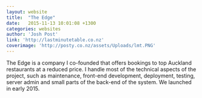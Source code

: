 ```yaml
---
layout: website
title:  "The Edge"
date:   2015-11-13 10:01:08 +1300
categories: websites
author: 'Josh Post'
link: 'http://lastminutetable.co.nz'
coverimage: 'http://posty.co.nz/assets/Uploads/lmt.PNG'
---
```


The Edge is a company I co-founded that offers bookings to top Auckland restaurants at a reduced price. I handle most of the technical aspects of the project, such as maintenance, front-end development, deployment, testing, server admin and small parts of the back-end of the system. We launched in early 2015.
